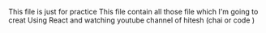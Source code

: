 This file is just for practice 
This file contain all those file which I'm going to creat Using React and watching youtube channel of hitesh (chai or code )
